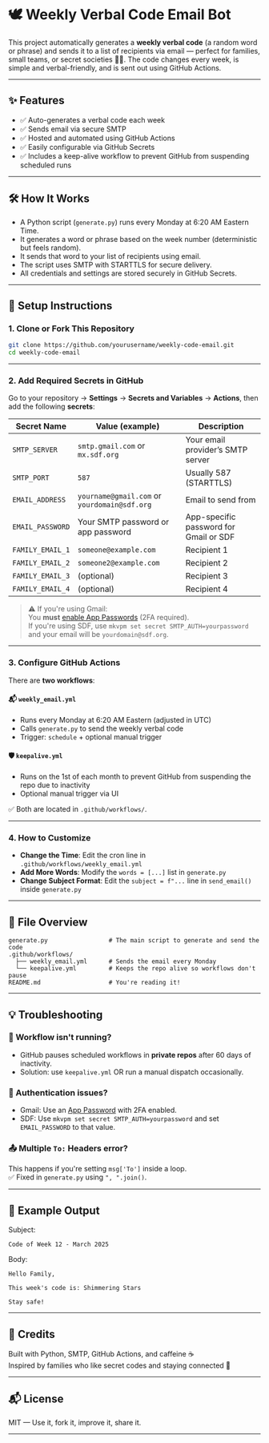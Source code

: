 # 🕊️ Weekly Verbal Code Email Bot

This project automatically generates a **weekly verbal code** (a random word or phrase) and sends it to a list of recipients via email — perfect for families, small teams, or secret societies 🕵️‍♂️. The code changes every week, is simple and verbal-friendly, and is sent out using GitHub Actions.

---

## ✨ Features

- ✅ Auto-generates a verbal code each week
- ✅ Sends email via secure SMTP
- ✅ Hosted and automated using GitHub Actions
- ✅ Easily configurable via GitHub Secrets
- ✅ Includes a keep-alive workflow to prevent GitHub from suspending scheduled runs

---

## 🛠️ How It Works

- A Python script (`generate.py`) runs every Monday at 6:20 AM Eastern Time.
- It generates a word or phrase based on the week number (deterministic but feels random).
- It sends that word to your list of recipients using email.
- The script uses SMTP with STARTTLS for secure delivery.
- All credentials and settings are stored securely in GitHub Secrets.

---

## 🚀 Setup Instructions

### 1. **Clone or Fork This Repository**

```bash
git clone https://github.com/yourusername/weekly-code-email.git
cd weekly-code-email
```

---

### 2. **Add Required Secrets in GitHub**

Go to your repository → **Settings** → **Secrets and Variables** → **Actions**, then add the following **secrets**:

| Secret Name        | Value (example)                     | Description                                 |
|--------------------|-------------------------------------|---------------------------------------------|
| `SMTP_SERVER`      | `smtp.gmail.com` or `mx.sdf.org`    | Your email provider’s SMTP server           |
| `SMTP_PORT`        | `587`                               | Usually 587 (STARTTLS)                      |
| `EMAIL_ADDRESS`    | `yourname@gmail.com` or `yourdomain@sdf.org` | Email to send from               |
| `EMAIL_PASSWORD`   | Your SMTP password or app password  | App-specific password for Gmail or SDF      |
| `FAMILY_EMAIL_1`   | `someone@example.com`               | Recipient 1                                 |
| `FAMILY_EMAIL_2`   | `someone2@example.com`              | Recipient 2                                 |
| `FAMILY_EMAIL_3`   | (optional)                          | Recipient 3                                 |
| `FAMILY_EMAIL_4`   | (optional)                          | Recipient 4                                 |

> ⚠️ If you're using Gmail:  
> You **must** [enable App Passwords](https://support.google.com/accounts/answer/185833) (2FA required).  
> If you're using SDF, use `mkvpm set secret SMTP_AUTH=yourpassword` and your email will be `yourdomain@sdf.org`.

---

### 3. **Configure GitHub Actions**

There are **two workflows**:

#### 📬 `weekly_email.yml`

- Runs every Monday at 6:20 AM Eastern (adjusted in UTC)
- Calls `generate.py` to send the weekly verbal code
- Trigger: `schedule` + optional manual trigger

#### 🛡️ `keepalive.yml`

- Runs on the 1st of each month to prevent GitHub from suspending the repo due to inactivity
- Optional manual trigger via UI

✅ Both are located in `.github/workflows/`.

---

### 4. **How to Customize**

- **Change the Time**: Edit the cron line in `.github/workflows/weekly_email.yml`
- **Add More Words**: Modify the `words = [...]` list in `generate.py`
- **Change Subject Format**: Edit the `subject = f"...` line in `send_email()` inside `generate.py`

---

## 📎 File Overview

```
generate.py                 # The main script to generate and send the code
.github/workflows/
  ├── weekly_email.yml      # Sends the email every Monday
  └── keepalive.yml         # Keeps the repo alive so workflows don't pause
README.md                   # You're reading it!
```

---

## 💡 Troubleshooting

### 🛑 Workflow isn't running?
- GitHub pauses scheduled workflows in **private repos** after 60 days of inactivity.  
- Solution: use `keepalive.yml` OR run a manual dispatch occasionally.

### 🔐 Authentication issues?
- Gmail: Use an [App Password](https://support.google.com/accounts/answer/185833) with 2FA enabled.
- SDF: Use `mkvpm set secret SMTP_AUTH=yourpassword` and set `EMAIL_PASSWORD` to that value.

### 📤 Multiple `To:` Headers error?
This happens if you're setting `msg['To']` inside a loop.  
✅ Fixed in `generate.py` using `", ".join()`.

---

## 🧙 Example Output

Subject:  
```
Code of Week 12 - March 2025
```

Body:
```
Hello Family,

This week's code is: Shimmering Stars

Stay safe!
```

---

## 🙌 Credits

Built with Python, SMTP, GitHub Actions, and caffeine ☕  
Inspired by families who like secret codes and staying connected 💌

---

## 📬 License

MIT — Use it, fork it, improve it, share it.

---
